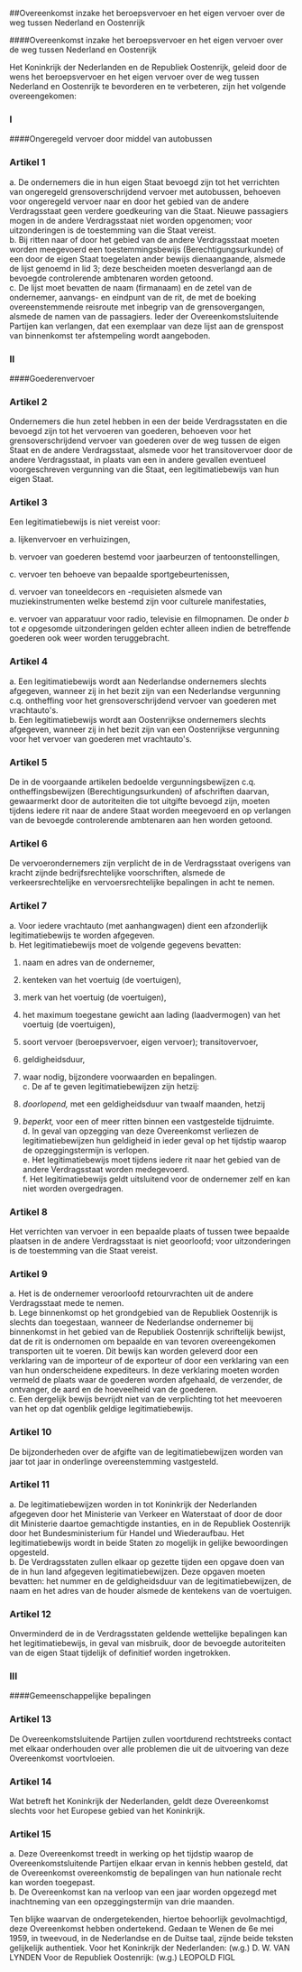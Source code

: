 <meta http-equiv='Content-Type' content='text/html; charset=utf-8' />

##Overeenkomst inzake het beroepsvervoer en het eigen vervoer over de weg tussen Nederland en Oostenrijk

####Overeenkomst inzake het beroepsvervoer en het eigen vervoer over de weg tussen Nederland en Oostenrijk

Het Koninkrijk der Nederlanden en de Republiek Oostenrijk, geleid door de wens het beroepsvervoer en het eigen vervoer over de weg tussen Nederland en Oostenrijk te bevorderen en te verbeteren, zijn het volgende overeengekomen:    

### I  

####Ongeregeld vervoer door middel van autobussen

### Artikel  1  

a.  De ondernemers die in hun eigen Staat bevoegd zijn tot het verrichten van ongeregeld grensoverschrijdend vervoer met autobussen, behoeven voor ongeregeld vervoer naar en door het gebied van de andere Verdragsstaat geen verdere goedkeuring van die Staat. Nieuwe passagiers mogen in de andere Verdragsstaat niet worden opgenomen; voor uitzonderingen is de toestemming van die Staat vereist.   
b.  Bij ritten naar of door het gebied van de andere Verdragsstaat moeten worden meegevoerd een toestemmingsbewijs (Berechtigungsurkunde) of een door de eigen Staat toegelaten ander bewijs dienaangaande, alsmede de lijst genoemd in lid 3; deze bescheiden moeten desverlangd aan de bevoegde controlerende ambtenaren worden getoond.   
c.  De lijst moet bevatten de naam (firmanaam) en de zetel van de ondernemer, aanvangs- en eindpunt van de rit, de met de boeking overeenstemmende reisroute met inbegrip van de grensovergangen, alsmede de namen van de passagiers. Ieder der Overeenkomstsluitende Partijen kan verlangen, dat een exemplaar van deze lijst aan de grenspost van binnenkomst ter afstempeling wordt aangeboden.   

### II  

####Goederenvervoer

### Artikel  2  

Ondernemers die hun zetel hebben in een der beide Verdragsstaten en die bevoegd zijn tot het vervoeren van goederen, behoeven voor het grensoverschrijdend vervoer van goederen over de weg tussen de eigen Staat en de andere Verdragsstaat, alsmede voor het transitovervoer door de andere Verdragsstaat, in plaats van een in andere gevallen eventueel voorgeschreven vergunning van die Staat, een legitimatiebewijs van hun eigen Staat.  

### Artikel  3  

Een legitimatiebewijs is niet vereist voor: 

a. lijkenvervoer en verhuizingen,  

b. vervoer van goederen bestemd voor jaarbeurzen of tentoonstellingen,  

c. vervoer ten behoeve van bepaalde sportgebeurtenissen,  

d. vervoer van toneeldecors en -requisieten alsmede van muziekinstrumenten welke bestemd zijn voor culturele manifestaties,  

e. vervoer van apparatuur voor radio, televisie en filmopnamen.   De onder *b* tot *e* opgesomde uitzonderingen gelden echter alleen indien de betreffende goederen ook weer worden teruggebracht.  

### Artikel  4  

a.  Een legitimatiebewijs wordt aan Nederlandse ondernemers slechts afgegeven, wanneer zij in het bezit zijn van een Nederlandse vergunning c.q. ontheffing voor het grensoverschrijdend vervoer van goederen met vrachtauto's.   
b.  Een legitimatiebewijs wordt aan Oostenrijkse ondernemers slechts afgegeven, wanneer zij in het bezit zijn van een Oostenrijkse vergunning voor het vervoer van goederen met vrachtauto's.   

### Artikel  5  

De in de voorgaande artikelen bedoelde vergunningsbewijzen c.q. ontheffingsbewijzen (Berechtigungsurkunden) of afschriften daarvan, gewaarmerkt door de autoriteiten die tot uitgifte bevoegd zijn, moeten tijdens iedere rit naar de andere Staat worden meegevoerd en op verlangen van de bevoegde controlerende ambtenaren aan hen worden getoond.  

### Artikel  6  

De vervoerondernemers zijn verplicht de in de Verdragsstaat overigens van kracht zijnde bedrijfsrechtelijke voorschriften, alsmede de verkeersrechtelijke en vervoersrechtelijke bepalingen in acht te nemen.  

### Artikel  7  

a.  Voor iedere vrachtauto (met aanhangwagen) dient een afzonderlijk legitimatiebewijs te worden afgegeven.   
b.  Het legitimatiebewijs moet de volgende gegevens bevatten: 

1. naam en adres van de ondernemer,  

2. kenteken van het voertuig (de voertuigen),  

3. merk van het voertuig (de voertuigen),  

4. het maximum toegestane gewicht aan lading (laadvermogen) van het voertuig (de voertuigen),  

5. soort vervoer (beroepsvervoer, eigen vervoer); transitovervoer,  

6. geldigheidsduur,  

7. waar nodig, bijzondere voorwaarden en bepalingen.     
c.  De af te geven legitimatiebewijzen zijn hetzij: 

1. *doorlopend,* met een geldigheidsduur van twaalf maanden, hetzij  

2. *beperkt,* voor een of meer ritten binnen een vastgestelde tijdruimte.     
d.  In geval van opzegging van deze Overeenkomst verliezen de legitimatiebewijzen hun geldigheid in ieder geval op het tijdstip waarop de opzeggingstermijn is verlopen.   
e.  Het legitimatiebewijs moet tijdens iedere rit naar het gebied van de andere Verdragsstaat worden medegevoerd.   
f.  Het legitimatiebewijs geldt uitsluitend voor de ondernemer zelf en kan niet worden overgedragen.   

### Artikel  8  

Het verrichten van vervoer in een bepaalde plaats of tussen twee bepaalde plaatsen in de andere Verdragsstaat is niet geoorloofd; voor uitzonderingen is de toestemming van die Staat vereist.  

### Artikel  9  

a.  Het is de ondernemer veroorloofd retourvrachten uit de andere Verdragsstaat mede te nemen.   
b.  Lege binnenkomst op het grondgebied van de Republiek Oostenrijk is slechts dan toegestaan, wanneer de Nederlandse ondernemer bij binnenkomst in het gebied van de Republiek Oostenrijk schriftelijk bewijst, dat de rit is ondernomen om bepaalde en van tevoren overeengekomen transporten uit te voeren. Dit bewijs kan worden geleverd door een verklaring van de importeur of de exporteur of door een verklaring van een van hun onderscheidene expediteurs. In deze verklaring moeten worden vermeld de plaats waar de goederen worden afgehaald, de verzender, de ontvanger, de aard en de hoeveelheid van de goederen.   
c.  Een dergelijk bewijs bevrijdt niet van de verplichting tot het meevoeren van het op dat ogenblik geldige legitimatiebewijs.   

### Artikel  10  

De bijzonderheden over de afgifte van de legitimatiebewijzen worden van jaar tot jaar in onderlinge overeenstemming vastgesteld.  

### Artikel  11  

a.  De legitimatiebewijzen worden in tot Koninkrijk der Nederlanden afgegeven door het Ministerie van Verkeer en Waterstaat of door de door dit Ministerie daartoe gemachtigde instanties, en in de Republiek Oostenrijk door het Bundesministerium für Handel und Wiederaufbau. Het legitimatiebewijs wordt in beide Staten zo mogelijk in gelijke bewoordingen opgesteld.   
b.  De Verdragsstaten zullen elkaar op gezette tijden een opgave doen van de in hun land afgegeven legitimatiebewijzen. Deze opgaven moeten bevatten: het nummer en de geldigheidsduur van de legitimatiebewijzen, de naam en het adres van de houder alsmede de kentekens van de voertuigen.   

### Artikel  12  

Onverminderd de in de Verdragsstaten geldende wettelijke bepalingen kan het legitimatiebewijs, in geval van misbruik, door de bevoegde autoriteiten van de eigen Staat tijdelijk of definitief worden ingetrokken.  

### III  

####Gemeenschappelijke bepalingen

### Artikel  13  

De Overeenkomstsluitende Partijen zullen voortdurend rechtstreeks contact met elkaar onderhouden over alle problemen die uit de uitvoering van deze Overeenkomst voortvloeien.  

### Artikel  14  

Wat betreft het Koninkrijk der Nederlanden, geldt deze Overeenkomst slechts voor het Europese gebied van het Koninkrijk.  

### Artikel  15  

a.  Deze Overeenkomst treedt in werking op het tijdstip waarop de Overeenkomstsluitende Partijen elkaar ervan in kennis hebben gesteld, dat de Overeenkomst overeenkomstig de bepalingen van hun nationale recht kan worden toegepast.   
b.  De Overeenkomst kan na verloop van een jaar worden opgezegd met inachtneming van een opzeggingstermijn van drie maanden.   

Ten blijke waarvan de ondergetekenden, hiertoe behoorlijk gevolmachtigd, deze Overeenkomst hebben ondertekend. Gedaan te Wenen de 6e mei 1959, in tweevoud, in de Nederlandse en de Duitse taal, zijnde beide teksten gelijkelijk authentiek. Voor het Koninkrijk der Nederlanden: (w.g.) D. W. VAN LYNDEN Voor de Republiek Oostenrijk: (w.g.) LEOPOLD FIGL  


